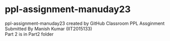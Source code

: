 # ppl-assignment-manuday23
ppl-assignment-manuday23 created by GitHub Classroom
PPL Assginment Submitted By Manish Kumar (IIT2015133)
<br>Part 2 is in Part2 folder
